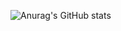![Anurag's GitHub stats](https://github-readme-stats.vercel.app/api?username=PedroMiguelVilar&count_private=true&theme=tokyonight&show_icons=true)

<!--
**PedroMiguelVilar/PedroMiguelVilar** is a ✨ _special_ ✨ repository because its `README.md` (this file) appears on your GitHub profile.

Here are some ideas to get you started:

- 🔭 I’m currently working on ...
- 🌱 I’m currently learning ...
- 👯 I’m looking to collaborate on ...
- 🤔 I’m looking for help with ...
- 💬 Ask me about ...
- 📫 How to reach me: ...
- 😄 Pronouns: ...
- ⚡ Fun fact: ...
-->
